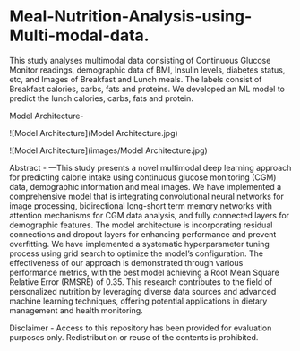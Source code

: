 # Meal-Nutrition-Analysis-using-Multi-modal-data.
This study analyses multimodal data consisting of Continuous Glucose Monitor readings, demographic data of BMI, Insulin levels, diabetes status, etc, and Images of Breakfast and Lunch meals. The labels consist of Breakfast calories, carbs, fats and proteins. We developed an ML model to predict the lunch calories, carbs, fats and protein.

Model Architecture-

![Model Architecture](Model Architecture.jpg)

![Model Architecture](images/Model Architecture.jpg)


Abstract - 
—This study presents a novel multimodal deep learning approach for predicting calorie intake using continuous glucose monitoring (CGM) data, demographic information and meal images. We have implemented a comprehensive model that is integrating convolutional neural networks for image processing, bidirectional long-short term memory networks with attention mechanisms for CGM data analysis, and fully connected layers
 for demographic features. The model architecture is incorporating residual connections and dropout layers for enhancing performance and prevent overfitting. We have implemented a systematic hyperparameter tuning process using grid search to optimize the model’s configuration. The effectiveness of our approach is demonstrated through various performance metrics, with the best model achieving a Root Mean Square Relative
 Error (RMSRE) of 0.35. This research contributes to the field of personalized nutrition by leveraging diverse data sources and advanced machine learning techniques, offering potential applications in dietary management and health monitoring.



Disclaimer - 
Access to this repository has been provided for evaluation purposes only. 
Redistribution or reuse of the contents is prohibited.
